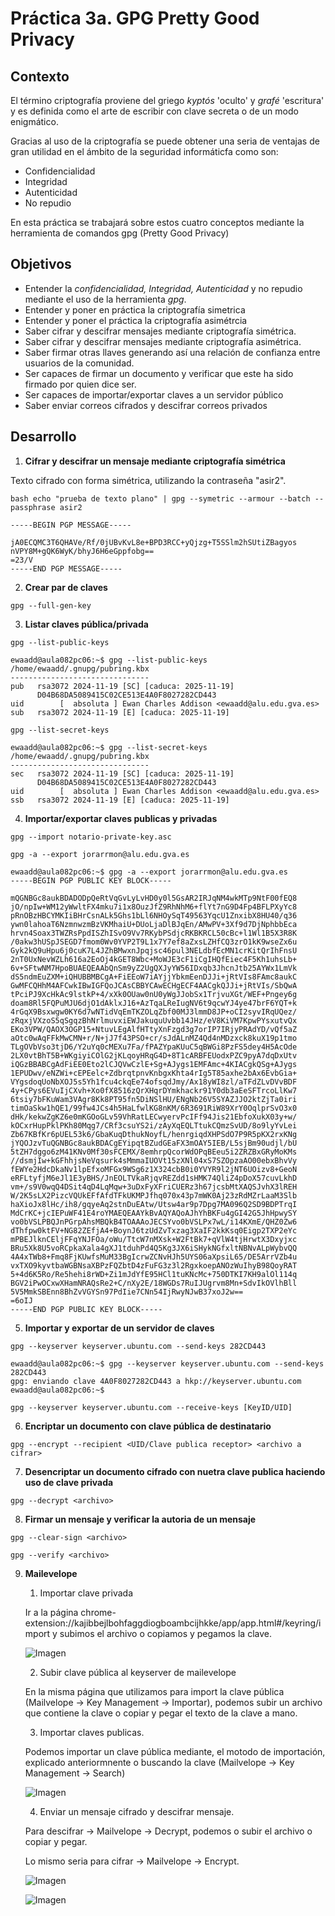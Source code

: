 # Práctica 3a. GPG Pretty Good Privacy

## Contexto
El término criptografía proviene del griego *kyptós* 'oculto' y *grafé* 'escritura' y es definida como el arte de escribir con clave secreta o de un modo enigmático.

Gracias al uso de la criptografía se puede obtener una seria de ventajas de gran utilidad en el ámbito de la seguridad informáticfa como son:
* Confidencialidad
* Integridad
* Autenticidad
* No repudio
    

En esta práctica se trabajará sobre estos cuatro conceptos mediante la herramienta de comandos gpg (Pretty Good Privacy)

## Objetivos
* Entender la *confidencialidad, Integridad, Autenticidad* y no repudio mediante el uso de la herramienta *gpg*.
* Entender y poner en práctica la criptografía simetrica
* Entender y poner el práctica la criptografía asimétrcia
* Saber cifrar y descifrar mensajes mediante criptografía simétrica.
* Saber cifrar y descifrar mensajes mediante criptografía asimétrica.
* Saber firmar otras llaves generando así una relación de confianza entre usuarios de la comunidad.
* Ser capaces de firmar un documento y verificar que este ha sido firmado por quien dice ser.
* Ser capaces de importar/exportar claves a un servidor público
* Saber enviar correos cifrados y descifrar correos privados

## Desarrollo

 1. **Cifrar y descifrar un mensaje mediante criptografía simétrica**

Texto cifrado con forma simétrica, utilizando la contraseña "asir2".

```
bash echo "prueba de texto plano" | gpg --symetric --armour --batch --passphrase asir2
```
```
-----BEGIN PGP MESSAGE-----

jA0ECQMC3T6QHAVe/Rf/0jUBvKvL8e+BPD3RCC+yQjzg+T5SSlm2hSUtiZBagyos
nVPY8M+gQK6WyK/bhyJ6H6eGppfobg==
=23/V
-----END PGP MESSAGE-----

```
 2. **Crear par de claves**

```
gpg --full-gen-key
```

 3. **Listar claves pública/privada**

```
gpg --list-public-keys
```
```
ewaadd@aula082pc06:~$ gpg --list-public-keys 
/home/ewaadd/.gnupg/pubring.kbx
-------------------------------
pub   rsa3072 2024-11-19 [SC] [caduca: 2025-11-19]
      D04B68DA5089415C02CE513E4A0F8027282CD443
uid        [  absoluta ] Ewan Charles Addison <ewaadd@alu.edu.gva.es>
sub   rsa3072 2024-11-19 [E] [caduca: 2025-11-19]

```
```
gpg --list-secret-keys
```
```
ewaadd@aula082pc06:~$ gpg --list-secret-keys 
/home/ewaadd/.gnupg/pubring.kbx
-------------------------------
sec   rsa3072 2024-11-19 [SC] [caduca: 2025-11-19]
      D04B68DA5089415C02CE513E4A0F8027282CD443
uid        [  absoluta ] Ewan Charles Addison <ewaadd@alu.edu.gva.es>
ssb   rsa3072 2024-11-19 [E] [caduca: 2025-11-19]

```

 4. **Importar/exportar claves publicas y privadas**

```
gpg --import notario-private-key.asc 
```
```
gpg -a --export jorarrmon@alu.edu.gva.es 
```

```
ewaadd@aula082pc06:~$ gpg -a --export jorarrmon@alu.edu.gva.es 
-----BEGIN PGP PUBLIC KEY BLOCK-----

mQGNBGc8aukBDADODpQeRtVqGvLyLvHD0y0l5GsAR2IRJqNM4wkMTp9NtF00fEQ8
jO/npIw+WM12yWwltFX4mku7i1x8OuzJfZ9RhNhM6+flYt7nG9D4Fp4BFLPXyYc8
pRnOBzHBCYMKIiBHrCsnALk5Ghs1bLl6NHOySqT49563YqcU1ZnxibX8HU40/q36
ywn0lahoaT6NzmnwzmBzVKMhaiU+DUoLjaDlBJqEn/AMwPV+3Xf9d7DjNphbbEca
hrvn4Soax3TWZRsPpdISZhISvO9Vv7RKybPSdjcRKBKRCL50cBc+l1Wl1B5X3R8K
/0akw3hUSpJSEGD7fmom0Wv0YVP2T9L1x7Y7ef8aZxsLZHfCQ3zrO1kK9wseZx6u
Gyk2kQ9uHpu6j0cuK7L4JZhBMwxnJpqjsc46pul3NELdbfEcMN1crKitQrIhFnsU
2nT0UxNevWZLh616a2EoOj4kGET8Wbc+MoWJE3cF1iCgIHQfEiec4F5Kh1uhsLb+
6v+SFtwNM7HpoBUAEQEAAbQnSm9yZ2UgQXJyYW56IDxqb3JhcnJtb25AYWx1LmVk
dS5ndmEuZXM+iQHUBBMBCgA+FiEEoW7iAYjjYbkmEenDJJi+jRtVIs8FAmc8aukC
GwMFCQHhM4AFCwkIBwIGFQoJCAsCBBYCAwECHgECF4AACgkQJJi+jRtVIs/SbQwA
tPciPJ9XcHkAc9lstkP+4/xXk0OUaw0nU0yWgJJobSx1TrjvuXGt/WEF+Pngey6g
doam8Rl5FQPuMJU6djO1dAklxJ16+AzTqaLReIugNV6t9qcwYJ4ye47brF6YQT+k
4rGqX9Bsxwgw0KY6d7wNTidVqEmTKZOLqZbf00MJ3lmmD8JP+oCI2syvIRqUQez/
zRqxjVXzoS5qSgqzBhNrlmuvxiEWJakuquUvbb14JHz/eV8KiVM7KpwPYsxutvQx
EKo3VPW/QAOX3OGP15+NtuvLEgAlfHTtyXnFzgd3g7orIP7IRjyPRAdYD/vQf5aZ
aOtc0wAqFFkMwCMN+r/N+jJ7f43PSO+cr/sJdALnMZ4Qd4nMDzxck8kuX19p1tmo
TLgOVbVso3tjD6/Y2uYq0cMEXu7Fa/fPAZYpaKUuC5qBWGi8PzFS5dey4H5AcOde
2LX0vtBhT5B+WKgiyiCOlG2jKLqoyHRqG4D+8T1cARBFEUodxPZC9pyA7dqDxUtv
iQGzBBABCgAdFiEE0Eto2lCJQVwCzlE+Sg+AJygs1EMFAmc+4KIACgkQSg+AJygs
1EPUDwv/eNZWi+cEPEelc+ZdbrqtpnvKnbgxKhta4rIg5T85axhe2bAx6EvbGia+
VYgsdoqUoNbXOJ5s5Yh1fcu4ckqEe74ofsqdJmy/Ax18yWI8zl/aTFdZLvDVvBDF
4y+CPys6EVuIjCXvh+Xo0fX8516zQrXHqrDYmkhackr91Y0db3aEeSFTrcoLlKw7
6tsiy7bFKuWam3VAgr8Kk8PT95fn5DiNSlHU/ENgNb26V5SYAZJJO2ktZjTa0iri
timOaSkw1hQE1/99fw4JCs4h5HaLfwlKG8nKM/6R3691RiW89XrY0OqlprSvO3x0
dHk/kekwZgKZ6e0mKGOoGLv59VhRatLECwyervPcIFf94Jis21EbfoXukX03y+w/
kOCxrHupPklPKh80Mqg7/CRf3csuYS2i/zAyXqEQLTtukCQmzSvUD/8o9lyYvLei
Zb67KBfKr6pUEL53k6/GbaKuqDthukNoyfL/henrgiqdXHPSdO7P9R5pKX2rxKNg
jYQOJzvTuQGNBGc8aukBDACgEYipqtBZudGEaFX3mOAY5IEB/L5sjBm90udjl/bU
5tZH7dggo6zM41KNv0Mf30sFCEMX/8emhrpQcorWdOPqBEeu5i2ZRZBxGRyMoKMs
//dsmjIw+kGFhhjsNeVqsurk4sMmmaIUOVt15zXNl04xS7SZOpzaAO00ebxBhvVy
fEWYe2HdcDkaNv1lpEfxoMFGx9WSg6z1X324cbB0i0YVYR9l2jNT6UOizv8+GeoN
eRFLtyfjM6eJl1E3yBHS/JnEOLTVkaRjqvREZdd1sHMK74QliZ4pDoX57cuvLkhD
vm+/s9V0wqQ4DSit4qD4LqMqw+3uDxFyXFriCUERz3h67jcsbMtXAQSJvhX3lREH
W/2K5sLX2PizcVQUkEFfAfdTFkUKMPJfhq070x43p7mWK0Aj23zRdMZrLaaM3Slb
haXioJx8lHc/ih8/gqyeAq2stnDuEAtw/Utsw4ar9p7Dpg7MA096Q2SD9BDPTrqI
MdCrKC+jcIEPuWF41E4roYMAEQEAAYkBvAQYAQoAJhYhBKFu4gGI42G5JhHpwySY
vo0bVSLPBQJnPGrpAhsMBQkB4TOAAAoJECSYvo0bVSLPx7wL/i14KXmE/QHZ0Zw6
dThfpw0ktFV+NG82ZEfjA4+BoynJ6tzUdZvTxzag3XaIF2kkKsq0Eigp2TXP2eYc
mPBEJlknCEljFFqYNJFOa/oWu/TtcW7nMXsk+W2FtBk7+qVlW4tjHrwtX3Dxyjxc
BRu5Xk8U5voRCpkaXala4gXJ1tduhPd4Q5Kg3JX6iSHykNGfxltNBNvALpWybvQQ
4A4xTWb8+Fmq8FjKUwfsMuM33BgIcrwZCNvHJh5UYS06aXpsiL65/DE5ArrVZb4u
vxTXO9kyvtbaWGBNsaXBPzFQZbtD4zFuFG3z3l2RgxkoepANOzWuIhyB98QoyRAT
5+4d6K5Ro/Re5hehi8rWD+Zi1mJdYfE95HCl1tuKNcMc+750DTKI7KH9alOl114q
BGV2iPwOCxwXHamNRAQsRe2+C/nXy2E/18WGDs7RuIJUgrvm8Mn+SdvIkOVlhBll
5V5MmkSBEnn8BhZvVGYSn97PdIie7CNn54IjRwyNJwB37xoJ2w==
=6oIJ
-----END PGP PUBLIC KEY BLOCK-----

```

 5. **Importar y exportar de un servidor de claves**

```
gpg --keyserver keyserver.ubuntu.com --send-keys 282CD443
```

```
ewaadd@aula082pc06:~$ gpg --keyserver keyserver.ubuntu.com --send-keys 282CD443
gpg: enviando clave 4A0F8027282CD443 a hkp://keyserver.ubuntu.com
ewaadd@aula082pc06:~$ 

```

```
gpg --keyserver keyserver.ubuntu.com --receive-keys [KeyID/UID]
```

 6. **Encriptar un documento con clave pública de destinatario**

```
gpg --encrypt --recipient <UID/Clave publica receptor> <archivo a cifrar>
```

 7. **Desencriptar un documento cifrado con nuetra clave publica haciendo uso de clave privada**

``````
gpg --decrypt <archivo>
``````

 8. **Firmar un mensaje y verificar la autoria de un mensaje**

```
gpg --clear-sign <archivo>
```

```
gpg --verify <archivo>
```

 9. **Mailevelope**
    1.  Importar clave privada

      Ir a la página chrome-extension://kajibbejlbohfaggdiogboambcijhkke/app/app.html#/keyring/import y subimos el archivo o copiamos y pegamos la clave. 

     ![Imagen](./import.png)

    2.  Subir clave pública al keyserver de mailevelope

      En la misma página que utilizamos para import la clave pública (Mailvelope -> Key Management -> Importar), podemos subir un archivo que contiene la clave o copiar y pegar el texto de la clave a mano.

    3.  Importar claves publicas.

      Podemos importar un clave pública mediante, el motodo de importación, explicado anteriormnente o buscando la clave (Mailvelope -> Key Management -> Search)

       ![Imagen](./search.png)

    4.  Enviar un mensaje cifrado y descifrar mensaje.

      Para descifrar -> Mailvelope -> Decrypt, podemos o subir el archivo o copiar y pegar.

      Lo mismo seria para cifrar -> Mailvelope -> Encrypt.

      ![Imagen](./cifrar.png)

      ![Imagen](./descifrar.png)